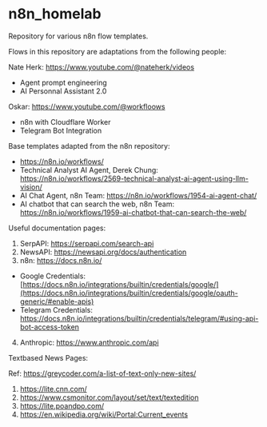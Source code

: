 # n8n_homelab
Repository for various n8n flow templates. 

Flows in this repository are adaptations from the following people:

Nate Herk: https://www.youtube.com/@nateherk/videos
  - Agent prompt engineering
  - AI Personnal Assistant 2.0

Oskar: https://www.youtube.com/@workfloows
  - n8n with Cloudflare Worker
  - Telegram Bot Integration

Base templates adapted from the n8n repository:
  - https://n8n.io/workflows/
  - Technical Analyst AI Agent, Derek Chung: https://n8n.io/workflows/2569-technical-analyst-ai-agent-using-llm-vision/
  - AI Chat Agent, n8n Team: https://n8n.io/workflows/1954-ai-agent-chat/
  - AI chatbot that can search the web, n8n Team: https://n8n.io/workflows/1959-ai-chatbot-that-can-search-the-web/

Useful documentation pages:
1. SerpAPI: https://serpapi.com/search-api
2. NewsAPI: https://newsapi.org/docs/authentication
3. n8n: https://docs.n8n.io/
  - Google Credentials: [https://docs.n8n.io/integrations/builtin/credentials/google/](https://docs.n8n.io/integrations/builtin/credentials/google/oauth-generic/#enable-apis)
  - Telegram Credentials: https://docs.n8n.io/integrations/builtin/credentials/telegram/#using-api-bot-access-token
4. Anthropic: https://www.anthropic.com/api

Textbased News Pages:

Ref: https://greycoder.com/a-list-of-text-only-new-sites/
1. https://lite.cnn.com/
2. https://www.csmonitor.com/layout/set/text/textedition
3. https://lite.poandpo.com/
4. https://en.wikipedia.org/wiki/Portal:Current_events
